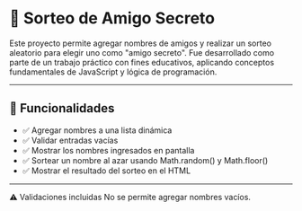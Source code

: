 # 🎁 Sorteo de Amigo Secreto

Este proyecto permite agregar nombres de amigos y realizar un sorteo aleatorio para elegir uno como "amigo secreto". Fue desarrollado como parte de un trabajo práctico con fines educativos, aplicando conceptos fundamentales de JavaScript y lógica de programación.

---

## 🚀 Funcionalidades

- ✅ Agregar nombres a una lista dinámica
- ✅ Validar entradas vacías
- ✅ Mostrar los nombres ingresados en pantalla
- ✅ Sortear un nombre al azar usando Math.random() y Math.floor()
- ✅ Mostrar el resultado del sorteo en el HTML

---

⚠️ Validaciones incluidas
No se permite agregar nombres vacíos.
